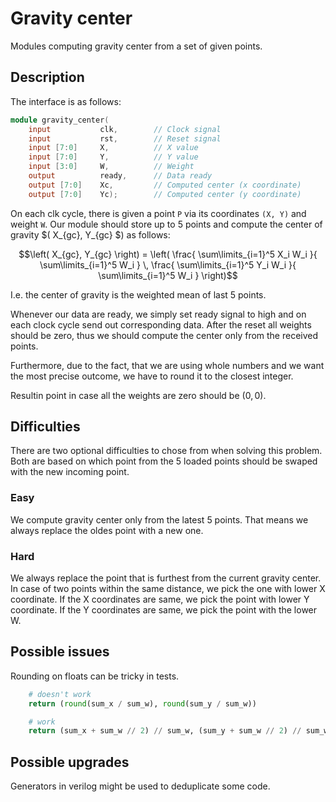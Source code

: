 # Gravity center
Modules computing gravity center from a set of given points.

## Description
The interface is as follows:

```verilog
module gravity_center(
    input           clk,        // Clock signal
    input           rst,        // Reset signal
    input [7:0]     X,          // X value
    input [7:0]     Y,          // Y value
    input [3:0]     W,          // Weight
    output          ready,      // Data ready
    output [7:0]    Xc,         // Computed center (x coordinate)
    output [7:0]    Yc);        // Computed center (y coordinate)
```

On each clk cycle, there is given a point `P` via its coordinates `(X, Y)`
and weight `W`. Our module should store up to 5 points and compute the
center of gravity $\( X_{gc}, Y_{gc} $\) as follows:

$$\left( X_{gc}, Y_{gc} \right) =
    \left(
        \frac{ \sum\limits_{i=1}^5 X_i W_i }{ \sum\limits_{i=1}^5 W_i } \,
        \frac{ \sum\limits_{i=1}^5 Y_i W_i }{ \sum\limits_{i=1}^5 W_i }
    \right)$$

I.e. the center of gravity is the weighted mean of last 5 points.

Whenever our data are ready, we simply set ready signal to high and on each
clock cycle send out corresponding data. After the reset all weights should
be zero, thus we should compute the center only from the received points.

Furthermore, due to the fact, that we are using whole numbers and we want the
most precise outcome, we have to round it to the closest integer.

Resultin point in case all the weights are zero should be $\left( 0, 0 \right)$.

## Difficulties
There are two optional difficulties to chose from when solving this problem.
Both are based on which point from the 5 loaded points should be swaped with
the new incoming point.

### Easy
We compute gravity center only from the latest 5 points. That means we always
replace the oldes point with a new one.

### Hard
We always replace the point that is furthest from the current gravity center.
In case of two points within the same distance, we pick the one with lower
X coordinate. If the X coordinates are same, we pick the point with lower Y
coordinate. If the Y coordinates are same, we pick the point with the lower W.

## Possible issues
Rounding on floats can be tricky in tests.

```py
    # doesn't work
    return (round(sum_x / sum_w), round(sum_y / sum_w))

    # work
    return (sum_x + sum_w // 2) // sum_w, (sum_y + sum_w // 2) // sum_w
```

## Possible upgrades
Generators in verilog might be used to deduplicate some code.
